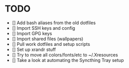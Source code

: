 # TODO

- [] Add bash aliases from the old dotfiles
- [] Import SSH keys and config
- [] Import GPG keys
- [] Import shared files (wallpapers)
- [] Pull work dotfiles and setup scripts
- [] Set up xrandr stuff
- [] Try to move all colors/fonts/etc to ~/.Xresources
- [] Take a look at automating the Syncthing Tray setup
